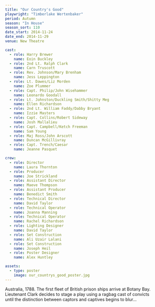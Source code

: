 ```yaml
---
title: "Our Country's Good"
playwright: "Timberlake Wertenbaker"
period: Autumn
season: "In House"
season_sort: 110
date_start: 2014-11-24
date_end: 2014-11-29
venue: New Theatre

cast:
  - role: Harry Brewer
    name: Eoin Buckley
  - role: 2nd Lt. Ralph Clark
    name: Carn Truscott
  - role: Rev. Johnson/Mary Brenham
    name: Jess Leppington
  - role: Lt. Dawes/Liz Morden
    name: Zoe Plummer
  - role: Capt. Philip/John Wisehammer
    name: Leonardo Goodall
  - role: Lt. Johnston/Duckling Smith/Shitty Meg
    name: Ellen Richardson
  - role: 2nd Lt. William Faddy/Dabby Bryant
    name: Izzie Masters
  - role: Capt. Collins/Robert Sideway
    name: Josh Mallalieu
  - role: Capt. Campbell/Ketch Freeman
    name: Sam Young
  - role: Maj Ross/John Arscott
    name: Duncan McGillivray
  - role: Capt. Trench/Caesar
    name: Jeanne Pasquet

crew:
  - role: Director
    name: Laura Thornton
  - role: Producer
    name: Joe Strickland
  - role: Assistant Director
    name: Maeve Thompson
  - role: Assistant Producer
    name: Benedict Smith
  - role: Technical Director
    name: David Taylor
  - role: Technical Operator
    name: Joanna Manning
  - role: Technical Operator
    name: Rachel Richardson
  - role: Lighting Designer
    name: David Taylor
  - role: Set Construction
    name: Ali Uzair Lalani
  - role: Set Construction
    name: Joseph Heil
  - role: Poster Designer
    name: Alex Huntley

assets:
  - type: poster
    image: our_countrys_good_poster.jpg
---
```


Australia, 1788. The first fleet of British prison ships arrive at Botany Bay. Lieutenant Clark decides to stage a play using a ragbag cast of convicts until the distinction between captors and captives begins to blur…
